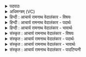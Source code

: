 <details><summary>पदपाठः</summary>

ब्र꣣ह्मा꣡णः꣢। त्वा꣣। युजा꣢। व꣣य꣢म्। सो꣣मपा꣢म्। सो꣣म। पा꣢म्। इ꣣न्द्र। सो꣡मिनः꣢। सु꣣ता꣡वन्तः꣢। ह꣣वामहे। ६६८।
</details>

<details><summary>अधिमन्त्रम् (VC)</summary>

- इन्द्रः
- इरिम्बिठिः काण्वः
- गायत्री
- षड्जः
</details>

<details><summary>हिन्दी : आचार्य रामनाथ वेदालंकार - विषयः</summary>

अगले मन्त्र में पुनः उसी विषय का उपदेश किया गया है।
</details>

<details><summary>हिन्दी : आचार्य रामनाथ वेदालंकार - पदार्थः</summary>

पदार्थान्वयभाषाः -  हे (इन्द्र) आत्मन् ! हे शिष्य ! (सोमपाम्) ज्ञान का पान करनेवाले (त्वा) तुझे (सोमिनः) ज्ञानवान्, (सुतावन्तः) शिष्यरूप पुत्रोंवाले, (ब्रह्माणः) ब्रह्मज्ञानी (वयम्) हम गुरुजन (युजा) पारस्परिक सहयोग के साथ अथवा तेरे साथ घनिष्ठ सम्बन्धपूर्वक (हवामहे) विद्या पढ़ाने और सदाचार सिखाने के लिए बुलाते हैं ॥३॥
</details>

<details><summary>हिन्दी : आचार्य रामनाथ वेदालंकार - भावार्थः</summary>

भावार्थभाषाः -  जो स्वयं विद्यावान्, सदाचारी और ब्रह्म का अनुभव प्राप्त किये हुए गुरु होते हैं, वे ही शिष्यों को विद्वान् सदाचारी और ब्रह्मज्ञानी बना सकते हैं ॥३॥
</details>

<details><summary>संस्कृत : आचार्य रामनाथ वेदालंकार - विषयः</summary>

अथ पुनरपि तमेव विषयमाह।
</details>

<details><summary>संस्कृत : आचार्य रामनाथ वेदालंकार - पदार्थः</summary>

पदार्थान्वयभाषाः -  हे (इन्द्र) आत्मन् ! हे शिष्य ! (सोमपाम्) ज्ञानस्य पातारम् (त्वा) त्वाम् (सोमिनः) ज्ञानवन्तः (सुतावन्तः) अनेके सुताः शिष्यरूपाः पुत्राः येषां सन्तीति तादृशाः। [सुतवन्तः इति प्राप्ते दीर्घश्छान्दसः।] (ब्रह्माणः) ब्रह्मज्ञानिनः (वयम्) गुरवः (युजा) पारस्परिकसहयोगेन त्वया सह घनिष्ठसम्बन्धेन वा (हवामहे) विद्याध्यापनार्थं सदाचारशिक्षणार्थं च आह्वयामः ॥३॥
</details>

<details><summary>संस्कृत : आचार्य रामनाथ वेदालंकार - भावार्थः</summary>

भावार्थभाषाः -  ये स्वयं विद्यावन्तः सदाचारिणः प्राप्तब्रह्मानुभवाश्च गुरवो भवन्ति त एव शिष्यान् विदुषः सदाचारिणो ब्रह्मज्ञानिनश्च कर्त्तुं पारयन्ति ॥३॥
</details>

<details><summary>संस्कृत : आचार्य रामनाथ वेदालंकार - पादटिप्पनी</summary>

टिप्पणी:   १. ८।१७।३, अथ० २०।३।३।, ३८।३, ४७।९, अथर्ववेदे सर्वत्र ‘युजा वयं’ इत्यत्र ‘वयं युजा’ इति पाठः।
</details>